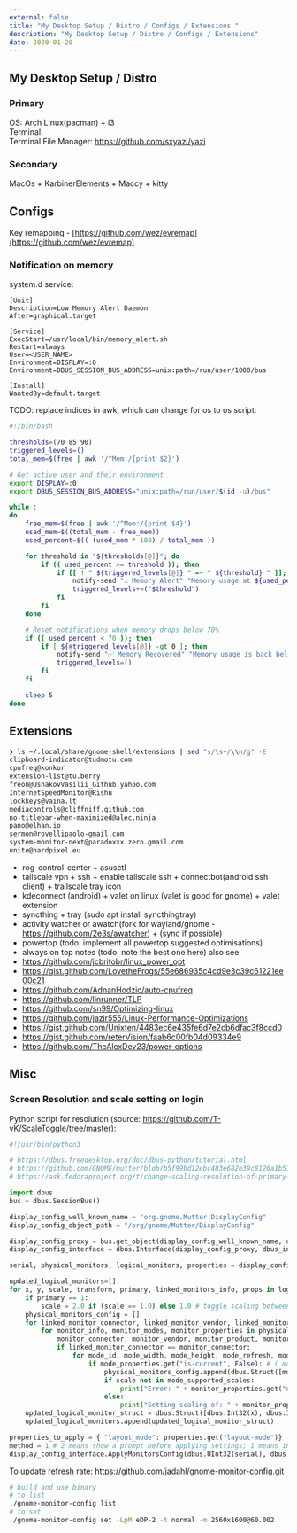 ```yaml
---
external: false
title: "My Desktop Setup / Distro / Configs / Extensions "
description: "My Desktop Setup / Distro / Configs / Extensions"
date: 2020-01-20
---
```


## My Desktop Setup / Distro
### Primary
OS: Arch Linux(pacman) + i3  
Terminal:   
Terminal File Manager: https://github.com/sxyazi/yazi  

### Secondary
MacOs + KarbinerElements + Maccy + kitty

## Configs
Key remapping - [https://github.com/wez/evremap](https://github.com/wez/evremap)  
### Notification on memory
system.d service:
```text
[Unit]
Description=Low Memory Alert Daemon
After=graphical.target

[Service]
ExecStart=/usr/local/bin/memory_alert.sh
Restart=always
User=<USER_NAME>
Environment=DISPLAY=:0
Environment=DBUS_SESSION_BUS_ADDRESS=unix:path=/run/user/1000/bus

[Install]
WantedBy=default.target

```
TODO: replace indices in awk, which can change for os to os
script:
```sh
#!/bin/bash

thresholds=(70 85 90)
triggered_levels=()
total_mem=$(free | awk '/^Mem:/{print $2}')

# Get active user and their environment
export DISPLAY=:0
export DBUS_SESSION_BUS_ADDRESS="unix:path=/run/user/$(id -u)/bus"

while :
do
    free_mem=$(free | awk '/^Mem:/{print $4}')
    used_mem=$((total_mem - free_mem))
    used_percent=$(( (used_mem * 100) / total_mem ))

    for threshold in "${thresholds[@]}"; do
        if (( used_percent >= threshold )); then
            if [[ ! " ${triggered_levels[@]} " =~ " ${threshold} " ]]; then
                notify-send "⚠️ Memory Alert" "Memory usage at ${used_percent}% (Threshold: ${threshold}%)"
                triggered_levels+=("$threshold")
            fi
        fi
    done

    # Reset notifications when memory drops below 70%
    if (( used_percent < 70 )); then
        if [ ${#triggered_levels[@]} -gt 0 ]; then
            notify-send "✅ Memory Recovered" "Memory usage is back below 70%."
            triggered_levels=()
        fi
    fi

    sleep 5
done

```
## Extensions
```sh
❯ ls ~/.local/share/gnome-shell/extensions | sed "s/\s+/\\n/g" -E
clipboard-indicator@tudmotu.com
cpufreq@konkor
extension-list@tu.berry
freon@UshakovVasilii_Github.yahoo.com
InternetSpeedMonitor@Rishu
lockkeys@vaina.lt
mediacontrols@cliffniff.github.com
no-titlebar-when-maximized@alec.ninja
pano@elhan.io
sermon@rovellipaolo-gmail.com
system-monitor-next@paradoxxx.zero.gmail.com
unite@hardpixel.eu

```
- rog-control-center + asusctl
- tailscale vpn + ssh + enable tailscale ssh + connectbot(android ssh client) + trailscale tray icon
- kdeconnect (android) + valet on linux (valet is good for gnome) + valet extension
- syncthing + tray (sudo apt install syncthingtray)
- activity watcher or awatch(fork for wayland/gnome - https://github.com/2e3s/awatcher) + (sync if possible)
- powertop (todo: implement all powertop suggested optimisations)
- always on top notes (todo: note the best one here)
also see
- https://github.com/jcbritobr/linux_power_opt
- https://gist.github.com/LovetheFrogs/55e686935c4cd9e3c39c61221ee00c21
- https://github.com/AdnanHodzic/auto-cpufreq
- https://github.com/linrunner/TLP
- https://github.com/sn99/Optimizing-linux
- https://github.com/jazir555/Linux-Performance-Optimizations
- https://gist.github.com/Unixten/4483ec6e435fe6d7e2cb6dfac3f8ccd0
- https://gist.github.com/reterVision/faab6c00fb04d09334e9
- https://github.com/TheAlexDev23/power-options
## Misc
### Screen Resolution and scale setting on login
Python script for resolution (source: https://github.com/T-vK/ScaleToggle/tree/master):
```python
#!/usr/bin/python3

# https://dbus.freedesktop.org/doc/dbus-python/tutorial.html
# https://github.com/GNOME/mutter/blob/b5f99bd12ebc483e682e39c8126a1b51772bc67d/data/dbus-interfaces/org.gnome.Mutter.DisplayConfig.xml
# https://ask.fedoraproject.org/t/change-scaling-resolution-of-primary-monitor-from-bash-terminal/19892

import dbus
bus = dbus.SessionBus()

display_config_well_known_name = "org.gnome.Mutter.DisplayConfig"
display_config_object_path = "/org/gnome/Mutter/DisplayConfig"

display_config_proxy = bus.get_object(display_config_well_known_name, display_config_object_path)
display_config_interface = dbus.Interface(display_config_proxy, dbus_interface=display_config_well_known_name)

serial, physical_monitors, logical_monitors, properties = display_config_interface.GetCurrentState()

updated_logical_monitors=[]
for x, y, scale, transform, primary, linked_monitors_info, props in logical_monitors:
    if primary == 1:
        scale = 2.0 if (scale == 1.0) else 1.0 # toggle scaling between 1.0 and 2.0 for the primary monitor
    physical_monitors_config = []
    for linked_monitor_connector, linked_monitor_vendor, linked_monitor_product, linked_monitor_serial in linked_monitors_info:
        for monitor_info, monitor_modes, monitor_properties in physical_monitors:
            monitor_connector, monitor_vendor, monitor_product, monitor_serial = monitor_info
            if linked_monitor_connector == monitor_connector:
                for mode_id, mode_width, mode_height, mode_refresh, mode_preferred_scale, mode_supported_scales, mode_properties in monitor_modes:
                    if mode_properties.get("is-current", False): # ( mode_properties provides is-current, is-preferred, is-interlaced, and more)
                        physical_monitors_config.append(dbus.Struct([monitor_connector, mode_id, {}]))
                        if scale not in mode_supported_scales:
                            print("Error: " + monitor_properties.get("display-name") + " doesn't support that scaling value! (" + str(scale) + ")")
                        else:
                            print("Setting scaling of: " + monitor_properties.get("display-name") + " to " + str(scale) + "!")
    updated_logical_monitor_struct = dbus.Struct([dbus.Int32(x), dbus.Int32(y), dbus.Double(scale), dbus.UInt32(transform), dbus.Boolean(primary), physical_monitors_config])
    updated_logical_monitors.append(updated_logical_monitor_struct)

properties_to_apply = { "layout_mode": properties.get("layout-mode")}
method = 1 # 2 means show a prompt before applying settings; 1 means instantly apply settings without prompt
display_config_interface.ApplyMonitorsConfig(dbus.UInt32(serial), dbus.UInt32(method), updated_logical_monitors, properties_to_apply)
```

To update refresh rate: https://github.com/jadahl/gnome-monitor-config.git
```bash
# build and use binary
# to list
./gnome-monitor-config list
# to set
./gnome-monitor-config set -LpM eDP-2 -t normal -m 2560x1600@60.002
```
